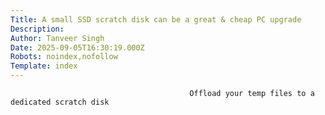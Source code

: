 ```yaml
---
Title: A small SSD scratch disk can be a great & cheap PC upgrade
Description: 
Author: Tanveer Singh
Date: 2025-09-05T16:30:19.000Z
Robots: noindex,nofollow
Template: index
---
```


                                            Offload your temp files to a dedicated scratch disk
                                        
